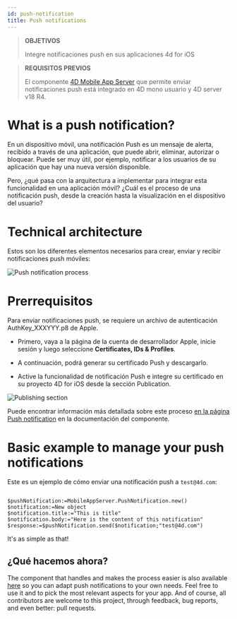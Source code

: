 ```yaml
---
id: push-notification
title: Push notifications
---
```


> **OBJETIVOS**
> 
> Integre notificaciones push en sus aplicaciones 4d for iOS


> **REQUISITOS PREVIOS**
> 
> El componente [4D Mobile App Server](https://github.com/4d-for-ios/4D-Mobile-App-Server) que permite enviar notificaciones push está integrado en 4D mono usuario y 4D server v18 R4.


# What is a push notification?

En un dispositivo móvil, una notificación Push es un mensaje de alerta, recibido a través de una aplicación, que puede abrir, eliminar, autorizar o bloquear. Puede ser muy útil, por ejemplo, notificar a los usuarios de su aplicación que hay una nueva versión disponible.

Pero, ¿qué pasa con la arquitectura a implementar para integrar esta funcionalidad en una aplicación móvil? ¿Cuál es el proceso de una notificación push, desde la creación hasta la visualización en el dispositivo del usuario?

# Technical architecture

Estos son los diferentes elementos necesarios para crear, enviar y recibir notificaciones push móviles:

![Push notification process](assets/en/push-notification/4D-for-ios-push-notification.png)

# Prerrequisitos

Para enviar notificaciones push, se requiere un archivo de autenticación AuthKey_XXXYYY.p8 de Apple.

* Primero, vaya a la página de la cuenta de desarrollador Apple, inicie sesión y luego seleccione **Certificates, IDs & Profiles**.

* A continuación, podrá generar su certificado Push y descargarlo.

* Active la funcionalidad de notificación Push e integre su certificado en su proyecto 4D for iOS desde la sección Publication.

![Publishing section](assets/en/push-notification/push-notification-publishing-section.png)

Puede encontrar información más detallada sobre este proceso [en la página Push notification](https://github.com/4d-for-ios/4D-Mobile-App-Server/blob/master/Documentation/Classes/PushNotification.md) en la documentación del componente.

# Basic example to manage your push notifications

Este es un ejemplo de cómo enviar una notificación push a ` test@4d.com `:

```4d

$pushNotification:=MobileAppServer.PushNotification.new() 
$notification:=New object 
$notification.title:="This is title" 
$notification.body:="Here is the content of this notification" 
$response:=$pushNotification.send($notification;"test@4d.com")

```

It's as simple as that!


## ¿Qué hacemos ahora?

The component that handles and makes the process easier is also available [here](https://github.com/4d-for-ios/4D-Mobile-App-Server/blob/master/Documentation/Classes/PushNotification.md) so you can adapt push notifications to your own needs. Feel free to use it and to pick the most relevant aspects for your app. And of course, all contributors are welcome to this project, through feedback, bug reports, and even better: pull requests.



